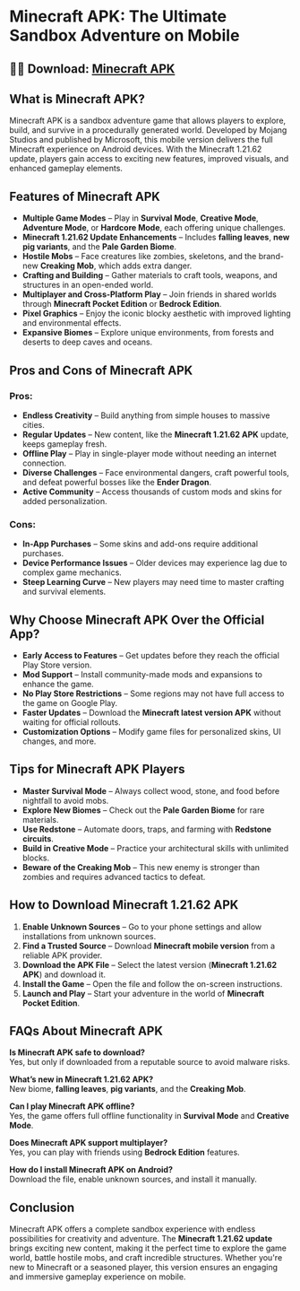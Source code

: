 # Minecraft APK: The Ultimate Sandbox Adventure on Mobile

## 🔴🔴 Download: [Minecraft APK](https://minecraft.heyapks.com/)

## What is Minecraft APK?

Minecraft APK is a sandbox adventure game that allows players to explore, build, and survive in a procedurally generated world. Developed by Mojang Studios and published by Microsoft, this mobile version delivers the full Minecraft experience on Android devices. With the Minecraft 1.21.62 update, players gain access to exciting new features, improved visuals, and enhanced gameplay elements.

## Features of Minecraft APK

- **Multiple Game Modes** – Play in **Survival Mode**, **Creative Mode**, **Adventure Mode**, or **Hardcore Mode**, each offering unique challenges.
- **Minecraft 1.21.62 Update Enhancements** – Includes **falling leaves**, **new pig variants**, and the **Pale Garden Biome**.
- **Hostile Mobs** – Face creatures like zombies, skeletons, and the brand-new **Creaking Mob**, which adds extra danger.
- **Crafting and Building** – Gather materials to craft tools, weapons, and structures in an open-ended world.
- **Multiplayer and Cross-Platform Play** – Join friends in shared worlds through **Minecraft Pocket Edition** or **Bedrock Edition**.
- **Pixel Graphics** – Enjoy the iconic blocky aesthetic with improved lighting and environmental effects.
- **Expansive Biomes** – Explore unique environments, from forests and deserts to deep caves and oceans.

## Pros and Cons of Minecraft APK

### Pros:
- **Endless Creativity** – Build anything from simple houses to massive cities.
- **Regular Updates** – New content, like the **Minecraft 1.21.62 APK** update, keeps gameplay fresh.
- **Offline Play** – Play in single-player mode without needing an internet connection.
- **Diverse Challenges** – Face environmental dangers, craft powerful tools, and defeat powerful bosses like the **Ender Dragon**.
- **Active Community** – Access thousands of custom mods and skins for added personalization.

### Cons:
- **In-App Purchases** – Some skins and add-ons require additional purchases.
- **Device Performance Issues** – Older devices may experience lag due to complex game mechanics.
- **Steep Learning Curve** – New players may need time to master crafting and survival elements.

## Why Choose Minecraft APK Over the Official App?

- **Early Access to Features** – Get updates before they reach the official Play Store version.
- **Mod Support** – Install community-made mods and expansions to enhance the game.
- **No Play Store Restrictions** – Some regions may not have full access to the game on Google Play.
- **Faster Updates** – Download the **Minecraft latest version APK** without waiting for official rollouts.
- **Customization Options** – Modify game files for personalized skins, UI changes, and more.

## Tips for Minecraft APK Players

- **Master Survival Mode** – Always collect wood, stone, and food before nightfall to avoid mobs.
- **Explore New Biomes** – Check out the **Pale Garden Biome** for rare materials.
- **Use Redstone** – Automate doors, traps, and farming with **Redstone circuits**.
- **Build in Creative Mode** – Practice your architectural skills with unlimited blocks.
- **Beware of the Creaking Mob** – This new enemy is stronger than zombies and requires advanced tactics to defeat.

## How to Download Minecraft 1.21.62 APK

1. **Enable Unknown Sources** – Go to your phone settings and allow installations from unknown sources.
2. **Find a Trusted Source** – Download **Minecraft mobile version** from a reliable APK provider.
3. **Download the APK File** – Select the latest version (**Minecraft 1.21.62 APK**) and download it.
4. **Install the Game** – Open the file and follow the on-screen instructions.
5. **Launch and Play** – Start your adventure in the world of **Minecraft Pocket Edition**.

## FAQs About Minecraft APK

**Is Minecraft APK safe to download?**  
Yes, but only if downloaded from a reputable source to avoid malware risks.

**What’s new in Minecraft 1.21.62 APK?**  
New biome, **falling leaves**, **pig variants**, and the **Creaking Mob**.

**Can I play Minecraft APK offline?**  
Yes, the game offers full offline functionality in **Survival Mode** and **Creative Mode**.

**Does Minecraft APK support multiplayer?**  
Yes, you can play with friends using **Bedrock Edition** features.

**How do I install Minecraft APK on Android?**  
Download the file, enable unknown sources, and install it manually.

## Conclusion

Minecraft APK offers a complete sandbox experience with endless possibilities for creativity and adventure. The **Minecraft 1.21.62 update** brings exciting new content, making it the perfect time to explore the game world, battle hostile mobs, and craft incredible structures. Whether you're new to Minecraft or a seasoned player, this version ensures an engaging and immersive gameplay experience on mobile.

